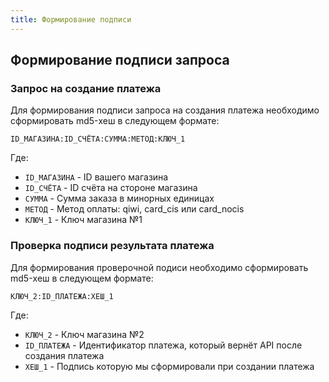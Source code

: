 ```yaml
---
title: Формирование подписи
---
```


## Формирование подписи запроса

### Запрос на создание платежа

Для формирования подписи запроса на создания платежа необходимо сформировать md5-хеш в следующем формате:

```
ID_МАГАЗИНА:ID_СЧЁТА:СУММА:МЕТОД:КЛЮЧ_1
```

Где:
- `ID_МАГАЗИНА` - ID вашего магазина
- `ID_СЧЁТА` - ID счёта на стороне магазина
- `СУММА` - Сумма заказа в минорных единицах
- `МЕТОД` - Метод оплаты: qiwi, card_cis или card_nocis
- `КЛЮЧ_1` - Ключ магазина №1

### Проверка подписи результата платежа

Для формирования проверочной подиси необходимо сформировать md5-хеш в следующем формате:

```
КЛЮЧ_2:ID_ПЛАТЕЖА:ХЕШ_1
```

Где:
- `КЛЮЧ_2` - Ключ магазина №2
- `ID_ПЛАТЕЖА` - Идентификатор платежа, который вернёт API после создания платежа
- `ХЕШ_1` - Подпись которую мы сформировали при создании платежа